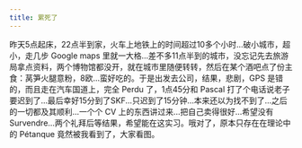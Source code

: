 ```yaml
---
title: 累死了
---
```


昨天5点起床，22点半到家，火车上地铁上的时间超过10多个小时...破小城市，超小，走几步 Google maps 里就一大格...差不多11点半到的城市，没忘记先去旅游局拿点资料，两个博物馆都没开，就在城市里随便转转，然后在某个酒吧点了份主食：莴笋火腿意粉，8欧...蛮好吃的。于是出发去公司，结果，悲剧，GPS 是错的，而且走在汽车国道上，完全 Perdu 了，1点45分和 Pascal 打了个电话说老子要迟到了...最后幸好15分到了SKF...只迟到了15分钟...本来还以为找不到了...之后的一切都及其顺利...一个个 CV 上的东西讲过来...把自己卖得很好...希望没有 Survendre...两个礼拜后等结果，希望能在这实习。哦对了，原本只存在在理论中的 Pétanque 竟然被我看到了，大家看图。